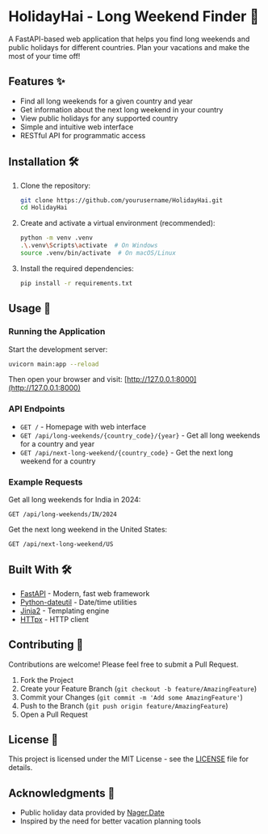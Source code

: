 # HolidayHai - Long Weekend Finder 🌴

A FastAPI-based web application that helps you find long weekends and public holidays for different countries. Plan your vacations and make the most of your time off!

## Features ✨

- Find all long weekends for a given country and year
- Get information about the next long weekend in your country
- View public holidays for any supported country
- Simple and intuitive web interface
- RESTful API for programmatic access

## Installation 🛠️

1. Clone the repository:
   ```bash
   git clone https://github.com/yourusername/HolidayHai.git
   cd HolidayHai
   ```

2. Create and activate a virtual environment (recommended):
   ```bash
   python -m venv .venv
   .\.venv\Scripts\activate  # On Windows
   source .venv/bin/activate  # On macOS/Linux
   ```

3. Install the required dependencies:
   ```bash
   pip install -r requirements.txt
   ```

## Usage 🚀

### Running the Application

Start the development server:
```bash
uvicorn main:app --reload
```

Then open your browser and visit: [http://127.0.0.1:8000](http://127.0.0.1:8000)

### API Endpoints

- `GET /` - Homepage with web interface
- `GET /api/long-weekends/{country_code}/{year}` - Get all long weekends for a country and year
- `GET /api/next-long-weekend/{country_code}` - Get the next long weekend for a country

### Example Requests

Get all long weekends for India in 2024:
```
GET /api/long-weekends/IN/2024
```

Get the next long weekend in the United States:
```
GET /api/next-long-weekend/US
```

## Built With 🛠

- [FastAPI](https://fastapi.tiangolo.com/) - Modern, fast web framework
- [Python-dateutil](https://dateutil.readthedocs.io/) - Date/time utilities
- [Jinja2](https://palletsprojects.com/p/jinja/) - Templating engine
- [HTTpx](https://www.python-httpx.org/) - HTTP client

## Contributing 🤝

Contributions are welcome! Please feel free to submit a Pull Request.

1. Fork the Project
2. Create your Feature Branch (`git checkout -b feature/AmazingFeature`)
3. Commit your Changes (`git commit -m 'Add some AmazingFeature'`)
4. Push to the Branch (`git push origin feature/AmazingFeature`)
5. Open a Pull Request

## License 📄

This project is licensed under the MIT License - see the [LICENSE](LICENSE) file for details.

## Acknowledgments 🙏

- Public holiday data provided by [Nager.Date](https://date.nager.at/)
- Inspired by the need for better vacation planning tools
